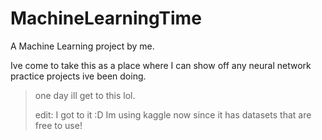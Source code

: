 # MachineLearningTime
A Machine Learning project by me.

Ive come to take this as a place where I can show off any neural network practice projects ive been doing.


> one day ill get to this lol.
>
> edit: I got to it :D
> Im using kaggle now since it has datasets that are free to use!
